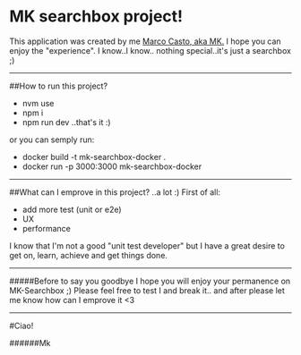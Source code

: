 # MK searchbox project!

This application was created by me [Marco Casto, aka MK.](https://www.linkedin.com/in/marco-casto/)
I hope you can enjoy the "experience".
I know..I know.. nothing special..it's just a searchbox ;)

---

##How to run this project?

- nvm use
- npm i
- npm run dev
  ..that's it :)

or you can semply run:

- docker build -t mk-searchbox-docker .
- docker run -p 3000:3000 mk-searchbox-docker

---

##What can I emprove in this project?
..a lot :)
First of all:

- add more test (unit or e2e)
- UX
- performance

I know that I'm not a good "unit test developer" but I have a great desire to get on, learn, achieve and get things done.

---

#####Before to say you goodbye
I hope you will enjoy your permanence on MK-Searchbox ;)
Please feel free to test I and break it.. and after please let me know how can I emprove it <3

---

#Ciao!

######Mk
